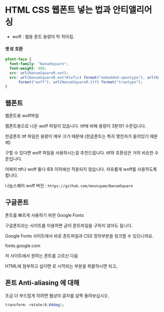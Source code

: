 # HTML CSS 웹폰트 넣는 법과 안티앨리어싱

- woff : 웹용 폰트 용량이 막 작아짐.

#### 옛 IE 호환

```css
@font-face {
  font-family: "NanumSquare";
  font-weight: 400;
  src: url(NanumSquareR.eot);
  src: url(NanumSquareR.eot?#iefix) format("embedded-opentype"), url(NanumSquareR.woff)
      format("woff"), url(NanumSquareR.ttf) format("truetype");
}
```

## 웹폰트

웹폰트용 woff파일

웹폰트용으로 나온 woff 파일이 있습니다. ttf에 비해 용량이 3분의1 수준입니다.

한글폰트 ttf 파일은 용량이 매우 크기 때문에 (한글폰트는 특히 몇천자가 들어있기 때문에)

구할 수 있다면 woff 파일을 사용하시는걸 추천드립니다. ttf와 호환성은 거의 비슷한 수준입니다.

어짜피 ttf나 woff 둘다 IE8 이하에선 적용되지 않습니다. 자유롭게 woff를 사용하도록 합니다.

나눔스퀘어 woff 버전 : `https://github.com/moonspam/NanumSquare`

## 구글폰트

폰트를 빠르게 사용하기 위한 Google Fonts

구글폰트라는 사이트를 이용하면 굳이 폰트파일을 구하지 않아도 됩니다.

Google Fonts 사이트에서 바로 폰트파일과 CSS 정의부분을 링크할 수 있으니까요.

fonts.google.com

저 사이트에서 원하는 폰트를 고르신 다음

HTML에 첨부하고 싶다면 <link>로 시작되는 부분을 복붙하시면 되고,

## 폰트 Anti-aliasing 에 대해

조금 더 부드럽게 하려면
웹상의 글자를 살짝 돌려보십시오.

```css
transform: rotate(0.04deg);
```

